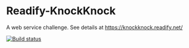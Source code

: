 # Readify-KnockKnock

A web service challenge. See details at https://knockknock.readify.net/

[![Build status](https://ci.appveyor.com/api/projects/status/naoxdxxw59yivwqd?svg=true)](https://ci.appveyor.com/project/OlegBurov/readify-knockknock)
